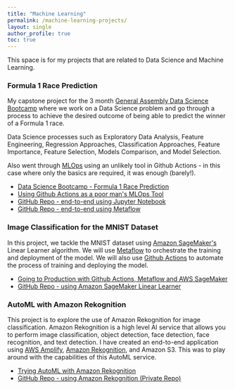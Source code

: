 ```yaml
---
title: "Machine Learning"
permalink: /machine-learning-projects/
layout: single
author_profile: true
toc: true
---
```


This space is for my projects that are related to Data Science and Machine Learning.

### Formula 1 Race Prediction

My capstone project for the 3 month [General Assembly Data Science Bootcamp](https://generalassemb.ly/education/data-science-immersive/sydney) where we work on a Data Science problem and go through a process to achieve the desired outcome of being able to predict the winner of a Formula 1 race.

Data Science processes such as Exploratory Data Analysis, Feature Engineering, Regression Approaches, Classification Approaches, Feature Importance, Feature Selection, Models Comparison, and Model Selection. 

Also went through [MLOps](https://en.wikipedia.org/wiki/MLOps) using an unlikely tool in Github Actions - in this case where only the basics are required, it was enough (barely!). 

- [Data Science Bootcamp - Formula 1 Race Prediction](/general-assembly-data-science-bootcamp-week-10/)
- [Using Github Actions as a poor man's MLOps Tool](/general-assembly-data-science-bootcamp-mlops/)
- [GitHub Repo - end-to-end using Jupyter Notebook](https://github.com/jaeyow/f1-predictor)
- [GitHub Repo - end-to-end using Metaflow](https://github.com/jaeyow/metaflow-f1-predictor)

### Image Classification for the MNIST Dataset
In this project, we tackle the MNIST dataset using [Amazon SageMaker's](https://aws.amazon.com/sagemaker/) Linear Learner algorithm. We will use [Metaflow](https://metaflow.org/) to orchestrate the training and deployment of the model. We will also use [Github Actions](https://github.com/features/actions) to automate the process of training and deploying the model.

- [Going to Production with Github Actions, Metaflow and AWS SageMaker](http://localhost:4000/github-actions-metaflow-sagemaker/#)
- [GitHub Repo - using Amazon SageMaker Linear Learner](https://github.com/jaeyow/sagemaker-linear-learner)

### AutoML with Amazon Rekognition

This project is to explore the use of Amazon Rekognition for image classification. Amazon Rekognition is a high level AI service that allows you to perform image classification, object detection, face detection, face recognition, and text detection. I have created an end-to-end application using [AWS Amplify](https://aws.amazon.com/amplify/), [Amazon Rekognition](https://aws.amazon.com/rekognition/), and Amazon S3. This was to play around with the capabilities of this AutoML service.

- [Trying AutoML with Amazon Rekognition](/accelerate-ml-application-development-in-aws/#)
- [GitHub Repo - using Amazon Rekognition (Private Repo)](https://github.com/cevoaustralia/poc1-with-rekognition)






